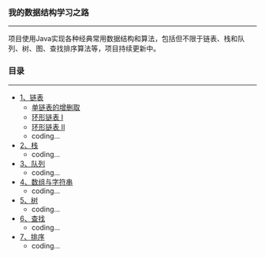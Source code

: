 ### 我的数据结构学习之路

---

项目使用Java实现各种经典常用数据结构和算法，包括但不限于链表、栈和队列、树、图、查找排序算法等，项目持续更新中。

### 目录

---

- [1、链表](src/com/ds/linkedlist)
  - [单链表的增删取](src/com/ds/linkedlist/SingleList.java)
  - [环形链表 I](src/com/ds/linkedlist/cyclelist/CycleLinkedList_One.java)
  - [环形链表 II](src/com/ds/linkedlist/cyclelist/CycleLinkedList_Two.java)
  - coding...
- [2、栈](src/com/ds/stack)
  - coding...
- [3、队列](src/com/ds/queue)
    - coding...
- [4、数组与字符串](src/com/ds/string)
    - coding...
- [5、树](src/com/ds/tree)
    - coding...
- [6、查找](src/com/ds/search)
    - coding...
- [7、排序](src/com/ds/sort)
    - coding...